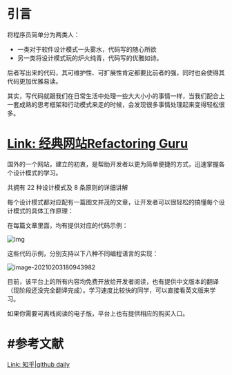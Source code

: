 # 引言

将程序员简单分为两类人：

- 一类对于软件设计模式一头雾水，代码写的随心所欲
- 另一类将设计模式玩的炉火纯青，代码写的优雅如诗。

后者写出来的代码，其可维护性、可扩展性肯定都要比前者的强，同时也会使得其代码更加优雅易读。



其实，写代码就跟我们在日常生活中处理一些大大小小的事情一样，当我们配合上一套成熟的思考框架和行动模式来走的时候，会发现很多事情处理起来变得轻松很多。





# [Link: 经典网站Refactoring Guru](https://refactoring.guru/)

国外的一个网站，建立的初衷，是帮助开发者以更为简单便捷的方式，迅速掌握各个设计模式的学习。

共拥有 22 种设计模式及 8 条原则的详细讲解



每个设计模式都对应配有一篇图文并茂的文章，让开发者可以很轻松的搞懂每个设计模式的具体工作原理：

在每篇文章里面，均有提供对应的代码示例：

![img](https://pic3.zhimg.com/80/v2-b0b2b62571e0152587690205e3fd59da_720w.jpg)



这些代码示例，分别支持以下八种不同编程语言的实现：

![image-20210203180943982](https://cdn.jsdelivr.net/gh/DaiDuncan/PicUploader/img/20210203180944.png)



目前，该平台上的所有内容均免费开放给开发者阅读，也有提供中文版本的翻译（现阶段还没完全翻译完成）。学习速度比较快的同学，可以直接看英文版来学习。

如果你需要可离线阅读的电子版，平台上也有提供相应的购买入口。





# #参考文献

[Link: 知乎|github daily](https://zhuanlan.zhihu.com/p/134050236)